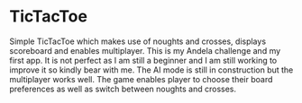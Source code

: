 # TicTacToe
Simple TicTacToe which makes use of noughts and crosses, displays scoreboard and enables multiplayer.
This is my Andela challenge and my first app. It is not perfect as I am still a beginner and I am still working to improve it so kindly bear with me.
The AI mode is still in construction but the  multiplayer works well. 
The game enables player to choose their board preferences as well as switch between noughts and crosses.
